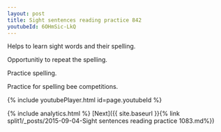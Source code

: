 ```yaml
---
layout: post
title: Sight sentences reading practice 842
youtubeId: 6OHmSic-LkQ
---
```

 
 
Helps to learn sight words and their spelling.

Opportunitiy to repeat the spelling. 

Practice spelling. 
 
Practice for spelling bee competitions. 
 
{% include youtubePlayer.html id=page.youtubeId %}
 
 
{% include analytics.html %} 
[Next]({{ site.baseurl }}{% link  split1/_posts/2015-09-04-Sight sentences reading practice 1083.md%})
 
